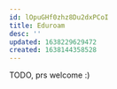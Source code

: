 ```yaml
---
id: lOpuGHf0zhz8Du2dxPCoI
title: Eduroam
desc: ''
updated: 1638229629472
created: 1638144358528
---
```


TODO, prs welcome :)
